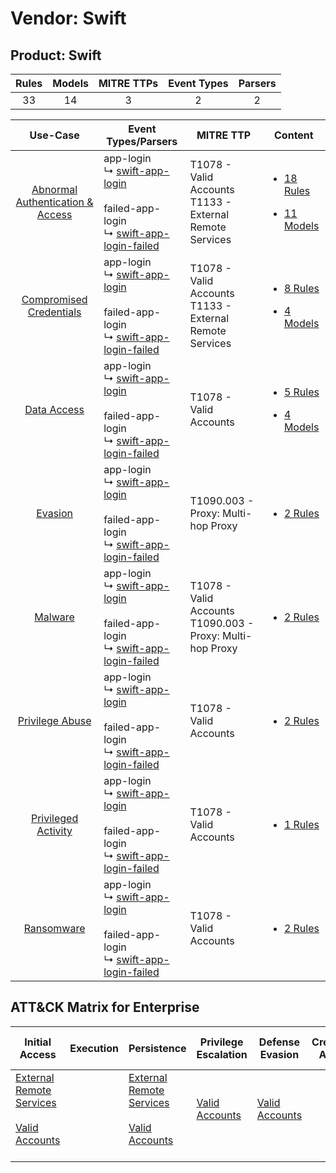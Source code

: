 Vendor: Swift
=============
Product: Swift
--------------
| Rules | Models | MITRE TTPs | Event Types | Parsers |
|:-----:|:------:|:----------:|:-----------:|:-------:|
|  33   |   14   |     3      |      2      |    2    |

|                                           Use-Case                                           | Event Types/Parsers                                                                                                                                                                       | MITRE TTP                                                        | Content                                                                                                                   |
|:--------------------------------------------------------------------------------------------:| ----------------------------------------------------------------------------------------------------------------------------------------------------------------------------------------- | ---------------------------------------------------------------- | ------------------------------------------------------------------------------------------------------------------------- |
| [Abnormal Authentication & Access](../../../UseCases/uc_abnormal_authentication_&_access.md) |  app-login<br> ↳ [swift-app-login](Parsers/parserContent_swift-app-login.md)<br><br> failed-app-login<br> ↳ [swift-app-login-failed](Parsers/parserContent_swift-app-login-failed.md)<br> | T1078 - Valid Accounts<br>T1133 - External Remote Services<br>   | [<ul><li>18 Rules</li></ul><ul><li>11 Models</li></ul>](Rules_Models/r_m_swift_swift_Abnormal_Authentication_&_Access.md) |
|          [Compromised Credentials](../../../UseCases/uc_compromised_credentials.md)          |  app-login<br> ↳ [swift-app-login](Parsers/parserContent_swift-app-login.md)<br><br> failed-app-login<br> ↳ [swift-app-login-failed](Parsers/parserContent_swift-app-login-failed.md)<br> | T1078 - Valid Accounts<br>T1133 - External Remote Services<br>   | [<ul><li>8 Rules</li></ul><ul><li>4 Models</li></ul>](Rules_Models/r_m_swift_swift_Compromised_Credentials.md)            |
|                      [Data Access](../../../UseCases/uc_data_access.md)                      |  app-login<br> ↳ [swift-app-login](Parsers/parserContent_swift-app-login.md)<br><br> failed-app-login<br> ↳ [swift-app-login-failed](Parsers/parserContent_swift-app-login-failed.md)<br> | T1078 - Valid Accounts<br>                                       | [<ul><li>5 Rules</li></ul><ul><li>4 Models</li></ul>](Rules_Models/r_m_swift_swift_Data_Access.md)                        |
|                          [Evasion](../../../UseCases/uc_evasion.md)                          |  app-login<br> ↳ [swift-app-login](Parsers/parserContent_swift-app-login.md)<br><br> failed-app-login<br> ↳ [swift-app-login-failed](Parsers/parserContent_swift-app-login-failed.md)<br> | T1090.003 - Proxy: Multi-hop Proxy<br>                           | [<ul><li>2 Rules</li></ul>](Rules_Models/r_m_swift_swift_Evasion.md)                                                      |
|                          [Malware](../../../UseCases/uc_malware.md)                          |  app-login<br> ↳ [swift-app-login](Parsers/parserContent_swift-app-login.md)<br><br> failed-app-login<br> ↳ [swift-app-login-failed](Parsers/parserContent_swift-app-login-failed.md)<br> | T1078 - Valid Accounts<br>T1090.003 - Proxy: Multi-hop Proxy<br> | [<ul><li>2 Rules</li></ul>](Rules_Models/r_m_swift_swift_Malware.md)                                                      |
|                  [Privilege Abuse](../../../UseCases/uc_privilege_abuse.md)                  |  app-login<br> ↳ [swift-app-login](Parsers/parserContent_swift-app-login.md)<br><br> failed-app-login<br> ↳ [swift-app-login-failed](Parsers/parserContent_swift-app-login-failed.md)<br> | T1078 - Valid Accounts<br>                                       | [<ul><li>2 Rules</li></ul>](Rules_Models/r_m_swift_swift_Privilege_Abuse.md)                                              |
|              [Privileged Activity](../../../UseCases/uc_privileged_activity.md)              |  app-login<br> ↳ [swift-app-login](Parsers/parserContent_swift-app-login.md)<br><br> failed-app-login<br> ↳ [swift-app-login-failed](Parsers/parserContent_swift-app-login-failed.md)<br> | T1078 - Valid Accounts<br>                                       | [<ul><li>1 Rules</li></ul>](Rules_Models/r_m_swift_swift_Privileged_Activity.md)                                          |
|                       [Ransomware](../../../UseCases/uc_ransomware.md)                       |  app-login<br> ↳ [swift-app-login](Parsers/parserContent_swift-app-login.md)<br><br> failed-app-login<br> ↳ [swift-app-login-failed](Parsers/parserContent_swift-app-login-failed.md)<br> | T1078 - Valid Accounts<br>                                       | [<ul><li>2 Rules</li></ul>](Rules_Models/r_m_swift_swift_Ransomware.md)                                                   |

ATT&CK Matrix for Enterprise
----------------------------
| Initial Access                                                                                                                                   | Execution | Persistence                                                                                                                                      | Privilege Escalation                                                | Defense Evasion                                                     | Credential Access | Discovery | Lateral Movement | Collection | Command and Control                                                                                                                       | Exfiltration | Impact |
| ------------------------------------------------------------------------------------------------------------------------------------------------ | --------- | ------------------------------------------------------------------------------------------------------------------------------------------------ | ------------------------------------------------------------------- | ------------------------------------------------------------------- | ----------------- | --------- | ---------------- | ---------- | ----------------------------------------------------------------------------------------------------------------------------------------- | ------------ | ------ |
| [External Remote Services](https://attack.mitre.org/techniques/T1133)<br><br>[Valid Accounts](https://attack.mitre.org/techniques/T1078)<br><br> |           | [External Remote Services](https://attack.mitre.org/techniques/T1133)<br><br>[Valid Accounts](https://attack.mitre.org/techniques/T1078)<br><br> | [Valid Accounts](https://attack.mitre.org/techniques/T1078)<br><br> | [Valid Accounts](https://attack.mitre.org/techniques/T1078)<br><br> |                   |           |                  |            | [Proxy: Multi-hop Proxy](https://attack.mitre.org/techniques/T1090/003)<br><br>[Proxy](https://attack.mitre.org/techniques/T1090)<br><br> |              |        |